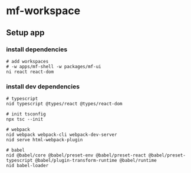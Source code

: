 # mf-workspace

## Setup app

### install dependencies
```shell
# add workspaces
# -w apps/mf-shell -w packages/mf-ui
ni react react-dom 
```
### install dev dependencies
```shell
# typescript
nid typescript @types/react @types/react-dom

# init tsconfig
npx tsc --init

# webpack
nid webpack webpack-cli webpack-dev-server
nid serve html-webpack-plugin

# babel
nid @babel/core @babel/preset-env @babel/preset-react @babel/preset-typescript @babel/plugin-transform-runtime @babel/runtime
nid babel-loader
```
